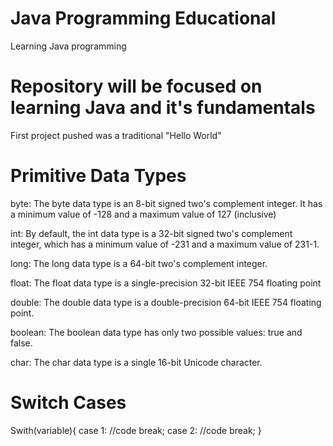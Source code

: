 # Java Programming Educational
Learning Java programming 

# Repository will be focused on learning Java and it's fundamentals 

First project pushed was a traditional "Hello World"

# Primitive Data Types     
<p>byte: The byte data type is an 8-bit signed two's complement integer. It has a minimum value of -128 and a maximum value of 127 (inclusive)</p>
<p>int: By default, the int data type is a 32-bit signed two's complement integer, which has a minimum value of -231 and a maximum value of 231-1.</p>
<p>long: The long data type is a 64-bit two's complement integer.</p>
<p>float: The float data type is a single-precision 32-bit IEEE 754 floating point</p>
<p>double: The double data type is a double-precision 64-bit IEEE 754 floating point.</p>
<p>boolean: The boolean data type has only two possible values: true and false.</p>
<p>char: The char data type is a single 16-bit Unicode character.</p>

# Switch Cases 

Swith(variable){
  case 1:
    //code
    break;
  case 2:
    //code
    break;
}
